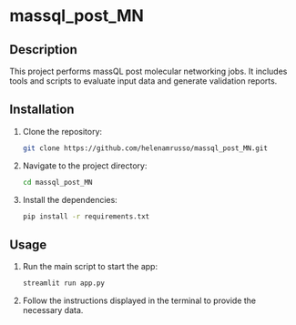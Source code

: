 # massql_post_MN

## Description
This project performs massQL post molecular networking jobs. It includes tools and scripts to evaluate input data and generate validation reports.

## Installation
1. Clone the repository:
   ```bash
   git clone https://github.com/helenamrusso/massql_post_MN.git
   ```
2. Navigate to the project directory:
   ```bash
   cd massql_post_MN
   ```
3. Install the dependencies:
   ```bash
   pip install -r requirements.txt
   ```

## Usage
1. Run the main script to start the app:
   ```bash
   streamlit run app.py
   ```
2. Follow the instructions displayed in the terminal to provide the necessary data.
